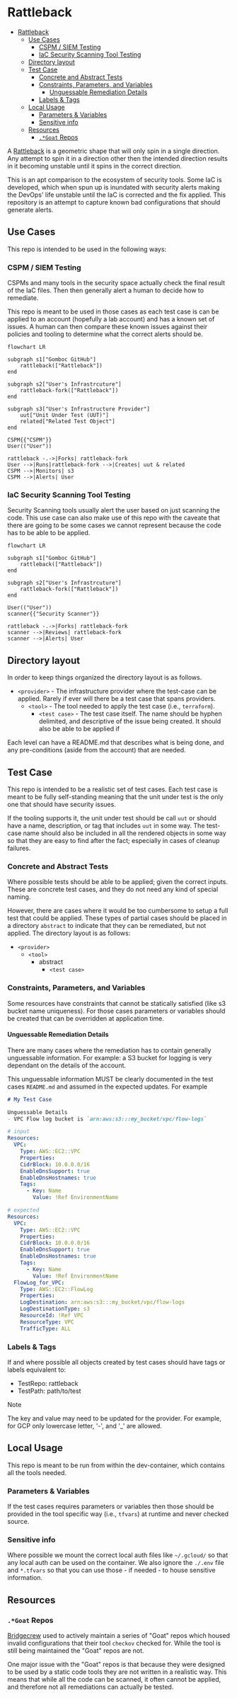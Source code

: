 # Rattleback

- [Rattleback](#rattleback)
    - [Use Cases](#use-cases)
        - [CSPM / SIEM Testing](#cspm--siem-testing)
        - [IaC Security Scanning Tool Testing](#iac-security-scanning-tool-testing)
    - [Directory layout](#directory-layout)
    - [Test Case](#test-case)
        - [Concrete and Abstract Tests](#concrete-and-abstract-tests)
        - [Constraints, Parameters, and Variables](#constraints-parameters-and-variables)
            - [Unguessable Remediation Details](#unguessable-remediation-details)
        - [Labels \& Tags](#labels--tags)
    - [Local Usage](#local-usage)
        - [Parameters \& Variables](#parameters--variables)
        - [Sensitive info](#sensitive-info)
    - [Resources](#resources)
        - [`.*Goat` Repos](#goat-repos)


A [Rattleback](https://en.wikipedia.org/wiki/Rattleback) is a geometric shape that will only spin in a single direction.  Any attempt to spin it in a direction other then the intended direction results in it becoming unstable until it spins in the correct direction.

This is an apt comparison to the ecosystem of security tools.  Some IaC is developed, which when spun up is inundated with security alerts making the DevOps' life unstable until the IaC is corrected and the fix applied.  This repository is an attempt to capture known bad configurations that should generate alerts.

## Use Cases

This repo is intended to be used in the following ways:

### CSPM / SIEM Testing

CSPMs and many tools in the security space actually check the final result of the IaC files.  Then then generally alert a human to decide how to remediate.

This repo is meant to be used in those cases as each test case is can be applied to an account (hopefully a lab account) and has a known set of issues.  A human can then compare these known issues against their policies and tooling to determine what the correct alerts should be.

```mermaid
flowchart LR

subgraph s1["Gomboc GitHub"]
    rattleback(["Rattleback"])
end

subgraph s2["User's Infrastrcuture"]
    rattleback-fork(["Rattleback"])
end

subgraph s3["User's Infrastructure Provider"]
    uut["Unit Under Test (UUT)"]
    related["Related Test Object"]
end

CSPM{{"CSPM"}}
User(("User"))

rattleback -.->|Forks| rattleback-fork
User -->|Runs|rattleback-fork -->|Creates| uut & related
CSPM -->|Monitors| s3
CSPM -->|Alerts| User
```

### IaC Security Scanning Tool Testing

Security Scanning tools usually alert the user based on just scanning the code.  This use case can also make use of this repo with the caveate that there are going to be some cases we cannot represent because the code has to be able to be applied.

```mermaid
flowchart LR

subgraph s1["Gomboc GitHub"]
    rattleback(["Rattleback"])
end

subgraph s2["User's Infrastrcuture"]
    rattleback-fork(["Rattleback"])
end

User(("User"))
scanner{{"Security Scanner"}}

rattleback -.->|Forks| rattleback-fork
scanner -->|Reviews| rattleback-fork
scanner -->|Alerts| User
```

## Directory layout

In order to keep things organized the directory layout is as follows.

- `<provider>` - The infrastructure provider where the test-case can be applied.  Rarely if ever will there be a test case that spans providers.
    - `<tool>` - The tool needed to apply the test case (i.e., `terraform`).
        - `<test case>` - The test case itself.  The name should be hyphen delimited, and descriptive of the issue being created.  It should also be able to be applied if

Each level can have a README.md that describes what is being done, and any pre-conditions (aside from the account) that are needed.

## Test Case

This repo is intended to be a realistic set of test cases.  Each test case is meant to be fully self-standing meaning that the unit under test is the only one that should have security issues.

If the tooling supports it, the unit under test should be call `uut` or should have a name, description, or tag that includes `uut` in some way.  The test-case name should also be included in all the rendered objects in some way so that they are easy to find after the fact; especially in cases of cleanup failures.

### Concrete and Abstract Tests

Where possible tests should be able to be applied; given the correct inputs.  These are concrete test cases, and they do not need any kind of special naming.

However, there are cases where it would be too cumbersome to setup a full test that could be applied.  These types of partial cases should be placed in a directory `abstract` to indicate that they can be remediated, but not applied.  The directory layout is as follows:

- `<provider>`
    - `<tool>`
        - abstract
            - `<test case>`

### Constraints, Parameters, and Variables

Some resources have constraints that cannot be statically satisfied (like s3 bucket name uniqueness).  For those cases parameters or variables should be created that can be overridden at application time.

#### Unguessable Remediation Details

There are many cases where the remediation has to contain generally unguessable information.  For example: a S3 bucket for logging is very dependant on the details of the account.

This unguessable information MUST be clearly documented in the test cases `README.md` and assumed in the expected updates.  For example

```markdown
# My Test Case

Unguessable Details
- VPC Flow log bucket is `arn:aws:s3:::my_bucket/vpc/flow-logs`
```

```yaml
# input
Resources:
  VPC:
    Type: AWS::EC2::VPC
    Properties:
    CidrBlock: 10.0.0.0/16
    EnableDnsSupport: true
    EnableDnsHostnames: true
    Tags:
      - Key: Name
        Value: !Ref EnvironmentName
```

```yaml
# expected
Resources:
  VPC:
    Type: AWS::EC2::VPC
    Properties:
    CidrBlock: 10.0.0.0/16
    EnableDnsSupport: true
    EnableDnsHostnames: true
    Tags:
      - Key: Name
        Value: !Ref EnvironmentName
  FlowLog_for_VPC:
    Type: AWS::EC2::FlowLog
    Properties:
    LogDestination: arn:aws:s3:::my_bucket/vpc/flow-logs
    LogDestinationType: s3
    ResourceId: !Ref VPC
    ResourceType: VPC
    TrafficType: ALL
```

### Labels & Tags

If and where possible all objects created by test cases should have tags or labels equivalent to:

- TestRepo: rattleback
- TestPath: path/to/test

> [!NOTE]
> The key and value may need to be updated for the provider.  For example,
> for GCP only lowercase letter, '-', and '_' are allowed.

## Local Usage

This repo is meant to be run from within the dev-container, which contains all the tools needed.

### Parameters & Variables

If the test cases requires parameters or variables then those should be provided in the tool specific way (i.e., `tfvars`) at runtime and never checked source.

### Sensitive info

Where possible we mount the correct local auth files like `~/.gcloud/` so that any local auth can be used on the container.  We also ignore the `./.env` file and `*.tfvars` so that you can use those - if needed - to house sensitive information.

## Resources

### `.*Goat` Repos

[Bridgecrew](https://github.com/bridgecrewio) used to actively maintain a series of "Goat" repos which housed invalid configurations that their tool `checkov` checked for. While the tool is still being maintained the "Goat" repos are not.

One major issue with the "Goat" repos is that because they were designed to be used by a static code tools they are not written in a realistic way.  This means that while all the code can be scanned, it often cannot be applied, and therefore not all remediations can actually be tested.
